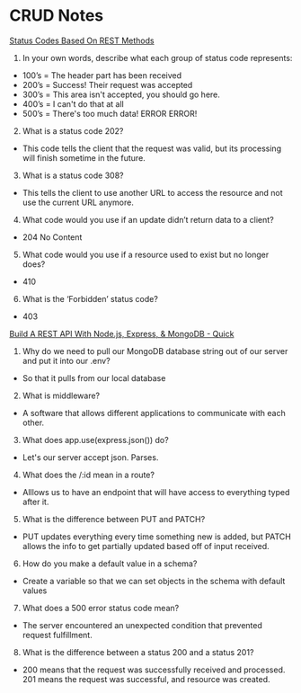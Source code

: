 # CRUD Notes

[Status Codes Based On REST Methods](https://www.moesif.com/blog/technical/api-design/Which-HTTP-Status-Code-To-Use-For-Every-CRUD-App/)

1. In your own words, describe what each group of status code represents:

- 100’s = The header part has been received
- 200’s = Success! Their request was accepted
- 300’s = This area isn't accepted, you should go here.
- 400’s = I can't do that at all
- 500’s = There's too much data! ERROR ERROR!

2. What is a status code 202?

- This code tells the client that the request was valid, but its processing will finish sometime in the future.

3. What is a status code 308?

- This tells the client to use another URL to access the resource and not use the current URL anymore.

4. What code would you use if an update didn’t return data to a client?

- 204 No Content

5. What code would you use if a resource used to exist but no longer does?

- 410

6. What is the ‘Forbidden’ status code?

- 403

[Build A REST API With Node.js, Express, & MongoDB - Quick](https://www.youtube.com/channel/UCFbNIlppjAuEX4znoulh0Cw)

1. Why do we need to pull our MongoDB database string out of our server and put it into our .env?

- So that it pulls from our local database

2. What is middleware?

- A software that allows different applications to communicate with each other.

3. What does app.use(express.json()) do?

- Let's our server accept json. Parses. 

4. What does the /:id mean in a route?

- Alllows us to have an endpoint that will have access to everything typed after it.

5. What is the difference between PUT and PATCH?

- PUT updates everything every time something new is added, but PATCH allows the info to get partially updated based off of input received.

6. How do you make a default value in a schema?

- Create a variable so that we can set objects in the schema with default values

7. What does a 500 error status code mean?

- The server encountered an unexpected condition that prevented request fulfillment.

8. What is the difference between a status 200 and a status 201?

- 200 means that the request was successfully received and processed. 201 means the request was successful, and resource  was created.
